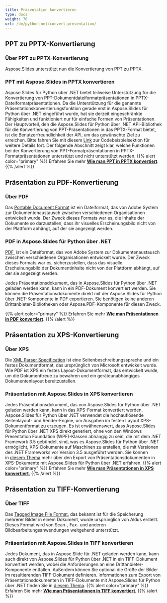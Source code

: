 ```yaml
---
title: Präsentation konvertieren
type: docs
weight: 70
url: /de/python-net/convert-presentation/
---
```


## **PPT zu PPTX-Konvertierung**
### **Über PPT zu PPTX-Konvertierung**
Aspose.Slides unterstützt nun die Konvertierung von PPT zu PPTX.
### **PPT mit Aspose.Slides in PPTX konvertieren**
Aspose.Slides für Python über .NET bietet teilweise Unterstützung für die Konvertierung von PPT-Dokumentdateiformatpräsentationen in PPTX-Dateiformatpräsentationen. Da die Unterstützung für die genannte Präsentationskonvertierungsfunktion gerade erst in Aspose.Slides für Python über .NET eingeführt wurde, hat sie derzeit eingeschränkte Fähigkeiten und funktioniert nur für einfache Formen von Präsentationen. Der Hauptvorteil, den die Aspose.Slides für Python über .NET API-Bibliothek für die Konvertierung von PPT-Präsentationen in das PPTX-Format bietet, ist die Benutzerfreundlichkeit der API, um das gewünschte Ziel zu erreichen. Bitte fahren Sie mit diesem [Link](/slides/de/python-net/convert-presentation/) zur Codebeispielsektion für weitere Details fort. Der folgende Abschnitt zeigt klar, welche Funktionen bei der Konvertierung von PPT-Formatpräsentationen in PPTX-Formatpräsentationen unterstützt und nicht unterstützt werden.
{{% alert color="primary" %}} 
Erfahren Sie mehr [**Wie man PPT in PPTX konvertiert**](/slides/de/python-net/convert-ppt-to-pptx/).
{{% /alert %}}
## **Präsentation zu PDF-Konvertierung**
### **Über PDF**
Das [Portable Document Format](https://en.wikipedia.org/wiki/PDF) ist ein Dateiformat, das von Adobe System zur Dokumentenaustausch zwischen verschiedenen Organisationen entwickelt wurde. Der Zweck dieses Formats war es, die Inhalte der Dokumente so darzustellen, dass ihr visuelles Erscheinungsbild nicht von der Plattform abhängt, auf der sie angezeigt werden.
### **PDF in Aspose.Slides für Python über .NET**
[PDF ](https://docs.fileformat.com/pdf/) ist ein Dateiformat, das von Adobe System zur Dokumentenaustausch zwischen verschiedenen Organisationen entwickelt wurde. Der Zweck dieses Formats war es, sicherzustellen, dass das visuelle Erscheinungsbild der Dokumentinhalte nicht von der Plattform abhängt, auf der sie angezeigt werden.

Jedes Präsentationsdokument, das in Aspose.Slides für Python über .NET geladen werden kann, kann in ein PDF-Dokument konvertiert werden. Sie können die Präsentationsdokumente direkt mit der Aspose.Slides für Python über .NET-Komponente in PDF exportieren. Sie benötigen keine anderen Drittanbieter-Bibliotheken oder Aspose.PDF-Komponente für diesen Zweck.

{{% alert color="primary" %}} 
Erfahren Sie mehr [**Wie man Präsentationen in PDF konvertiert**](/slides/de/python-net/convert-powerpoint-ppt-and-pptx-to-pdf/).
{{% /alert %}}

## **Präsentation zu XPS-Konvertierung**
### **Über XPS**
Die [XML Parser Specification](https://en.wikipedia.org/wiki/Open_XML_Paper_Specification) ist eine Seitenbeschreibungssprache und ein festes Dokumentformat, das ursprünglich von Microsoft entwickelt wurde. Wie PDF ist XPS ein festes Layout-Dokumentformat, das entwickelt wurde, um die Dokumenttreue zu bewahren und ein geräteunabhängiges Dokumentenlayout bereitzustellen.
### **Präsentation mit Aspose.Slides in XPS konvertieren**
Jedes Präsentationsdokument, das von Aspose.Slides für Python über .NET geladen werden kann, kann in das XPS-Format konvertiert werden. Aspose.Slides für Python über .NET verwendet die hochauflösende Seitenlayout- und Render-Engine, um Ausgaben im festen Layout XPS-Dokumentformat zu erzeugen. Es ist erwähnenswert, dass Aspose.Slides für Python über .NET XPS direkt generiert, ohne von den Windows Presentation Foundation (WPF)-Klassen abhängig zu sein, die mit dem .NET Framework 3.5 gebündelt sind, was es Aspose.Slides für Python über .NET ermöglicht, XPS-Dokumente auf Maschinen zu erstellen, die mit Versionen des .NET Frameworks vor Version 3.5 ausgeführt werden. Sie können in [diesem Thema](/slides/de/python-net/convert-powerpoint-ppt-and-pptx-to-microsoft-xps-document/) mehr über den Export von Präsentationsdokumenten in XPS-Dokumente mit Aspose.Slides für Python über .NET erfahren.
{{% alert color="primary" %}} 
Erfahren Sie mehr [**Wie man Präsentationen in XPS konvertiert**.](/slides/de/python-net/convert-powerpoint-ppt-and-pptx-to-microsoft-xps-document/)
{{% /alert %}}
## **Präsentation zu TIFF-Konvertierung**
### **Über TIFF**
Das [Tagged Image File Format](https://en.wikipedia.org/wiki/TIFF), das bekannt ist für die Speicherung mehrerer Bilder in einem Dokument, wurde ursprünglich von Aldus erstellt. Dieses Format wird von Scan-, Fax- und anderen Bildbearbeitungsanwendungen weitgehend unterstützt.
### **Präsentation mit Aspose.Slides in TIFF konvertieren**
Jedes Dokument, das in Aspose.Slide für .NET geladen werden kann, kann auch direkt von Aspose.Slides für Python über .NET in ein TIFF-Dokument konvertiert werden, wobei die Anforderungen an eine Drittanbieter-Komponente entfallen. Außerdem können Sie optional die Größe der Bilder im resultierenden TIFF-Dokument definieren. Informationen zum Export von Präsentationsdokumenten in TIFF-Dokumente mit Aspose.Slides für Python über .NET finden Sie in [diesem Thema](/slides/de/python-net/convert-powerpoint-ppt-and-pptx-to-tiff/).
{{% alert color="primary" %}} 
Erfahren Sie mehr [**Wie man Präsentationen in TIFF konvertiert**.](/slides/de/python-net/convert-powerpoint-to-tiff/)
{{% /alert %}}
